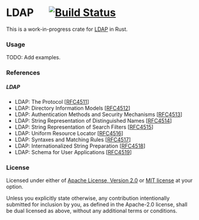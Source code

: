 # LDAP &emsp; [![Build Status](https://travis-ci.org/blueridanus/ldap.svg?branch=master)](https://travis-ci.org/blueridanus/ldap)

This is a work-in-progress crate for <a href="https://en.wikipedia.org/wiki/Lightweight_Directory_Access_Protocol">LDAP</a> in Rust.

### Usage

TODO: Add examples.

### References
##### LDAP
- LDAP: The Protocol [[RFC4511](https://www.ietf.org/rfc/rfc4511.txt)]
- LDAP: Directory Information Models [[RFC4512](https://www.ietf.org/rfc/rfc4512.txt)]
- LDAP: Authentication Methods and Security Mechanisms [[RFC4513](https://www.ietf.org/rfc/rfc4513.txt)]
- LDAP: String Representation of Distinguished Names [[RFC4514](https://www.ietf.org/rfc/rfc4514.txt)]
- LDAP: String Representation of Search Filters [[RFC4515](https://www.ietf.org/rfc/rfc4515.txt)]
- LDAP: Uniform Resource Locator [[RFC4516](https://www.ietf.org/rfc/rfc4516.txt)]
- LDAP: Syntaxes and Matching Rules [[RFC4517](https://www.ietf.org/rfc/rfc4517.txt)]
- LDAP: Internationalized String Preparation [[RFC4518](https://www.ietf.org/rfc/rfc4518.txt)]
- LDAP: Schema for User Applications [[RFC4519](https://www.ietf.org/rfc/rfc4519.txt)]


### License

Licensed under either of <a href="LICENSE-APACHE">Apache License, Version
2.0</a> or <a href="LICENSE-MIT">MIT license</a> at your option.

Unless you explicitly state otherwise, any contribution intentionally submitted
for inclusion by you, as defined in the Apache-2.0 license, shall be
dual licensed as above, without any additional terms or conditions.
